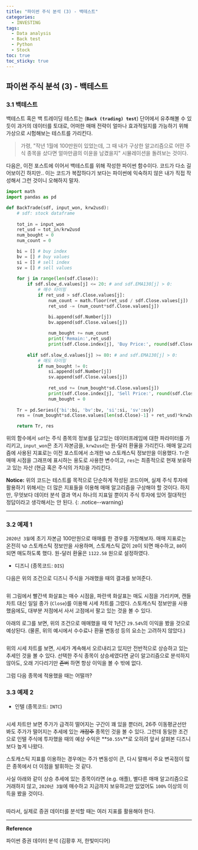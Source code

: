 ```yaml
---
title: "파이썬 주식 분석 (3) - 백테스트"
categories:
  - INVESTING
tags:
  - Data analysis
  - Back test
  - Python
  - Stock
toc: true
toc_sticky: true
---
```


## 파이썬 주식 분석 (3) - 백테스트

### 3.1 백테스트

백테스트 혹은 백 트레이딩 테스트는 (**`Back (trading) test`**) 단어에서 유추해볼 수 있듯이 과거의 데이터를 토대로, 어떠한 매매 전략이 얼마나 효과적일지를 가능하기 위해 가상으로 시험해보는 테스트를 가리킨다. 

>가령, "작년 1월에 100만원이 있었는데, 그 때 내가 구상한 알고리즘으로 어떤 주식 종목을 샀다면 얼마만큼의 이윤을 남겼을지" 시뮬레이션을 돌려보는 것이다. 

다음은, 이전 포스트에 이어서 백테스트를 위해 작성한 파이썬 함수이다. 코드가 다소 길어보이긴 하지만.. 이는 코드가 복잡하다기 보다는 파이썬에 익숙하지 않은 내가 직접 작성해서 그런 것이니 오해하지 말자.

```python
import math
import pandas as pd

def BackTrade(sdf, input_won, krw2usd):
    # sdf: stock dataframe
    
    tot_in = input_won
    ret_usd = tot_in/krw2usd
    num_bought = 0
    num_count = 0

    bi = [] # buy index
    bv = [] # buy values
    si = [] # sell index
    sv = [] # sell values
    
    for j in range(len(sdf.Close)):
        if sdf.slow_d.values[j] <= 20: # and sdf.EMA130[j] > 0:
            # 매수 타이밍
            if ret_usd > sdf.Close.values[j]:
                num_count = math.floor(ret_usd / sdf.Close.values[j])
                ret_usd -= (num_count*sdf.Close.values[j])

                bi.append(sdf.Number[j])
                bv.append(sdf.Close.values[j])
                
                num_bought += num_count
                print('Remain:',ret_usd)
                print(sdf.Close.index[j], 'Buy Price:', round(sdf.Close.values[j],2), ', Num:', num_bought)
                
        elif sdf.slow_d.values[j] >= 80: # and sdf.EMA130[j] > 0:
            # 매도 타이밍
            if num_bought != 0:
                si.append(sdf.Number[j])
                sv.append(sdf.Close.values[j])
                
                ret_usd += (num_bought*sd.Close.values[j])
                print(sdf.Close.index[j], 'Sell Price:', round(sdf.Close.values[j],2), ', Num:', num_bought)
                num_bought = 0
                
    Tr = pd.Series({'bi':bi, 'bv':bv, 'si':si, 'sv':sv})
    res = (num_bought*sd.Close.values[len(sd.Close)-1] + ret_usd)*krw2usd

    return Tr, res
```

위의 함수에서 `sdf`는 주식 종목의 정보를 담고있는 데이터프레임에 대한 파라미터를 가리키고, `input_won`은 초기 자본금을, `krw2usd`는 원-달러 환율을 가리킨다. 매매 알고리즘에 사용된 지표로는 이전 포스트에서 소개한 `%D` 스토캐스틱 정보만을 이용했다. `Tr`은 매매 시점을 그래프에 표시하는 용도로 사용한 변수이고, `res`는 최종적으로 현재 보유하고 있는 자산 (현금 혹은 주식의 가치)을 가리킨다.

**Notice:** 위의 코드는 테스트를 목적으로 단순하게 작성된 코드이며, 실제 주식 투자에 활용하기 위해서는 더 많은 지표들을 이용해 매매 알고리즘을 구상해야 할 것이다. 하지만, 무엇보다 데이터 분석 결과 역시 하나의 지표일 뿐이지 주식 투자에 있어 절대적인 정답이라고 생각해서는 안 된다.
{: .notice--warning}

---

### 3.2 예제 1

`2020년 3월`에 초기 자본금 100만원으로 매매를 한 경우를 가정해보자. 매매 지표로는 온전히 `%D` 스토캐스틱 정보만을 사용하며, 스토캐스틱 값이 `20`이 되면 매수하고, `80`이 되면 매도하도록 했다. 원-달러 환율은 `1122.58` 원으로 설정하였다.

* 디즈니 (종목코드: `DIS`)

다음은 위의 조건으로 디즈니 주식을 거래했을 때의 결과를 보여준다.

<figure style="width: 100%">
  <img src="{{ site.url }}{{ site.baseurl }}/assets/images/python-stock4.png" alt="">
</figure>

위 그림에서 빨간색 화살표는 매수 시점을, 파란색 화살표는 매도 시점을 가리키며, 캔들 차트 대신 일일 종가 (`Close`)를 이용해 시세 차트를 그렸다. 스토캐스틱 정보만을 사용했음에도, 대부분 저점에서 사서 고점에서 팔고 있는 것을 볼 수 있다.

아래의 로그를 보면, 위의 조건으로 매매했을 때 약 1년간 `29.54%`의 이익을 봤을 것으로 예상된다. (물론, 위의 예시에서 수수료나 환율 변동성 등의 요소는 고려하지 않았다.)

<figure style="width: 100%">
  <img src="{{ site.url }}{{ site.baseurl }}/assets/images/python-stock5.png" alt="">
</figure>

위의 시세 차트를 보면, 시세가 계속해서 오르내리고 있지만 전반적으로 상승하고 있는 추세인 것을 볼 수 있다. 선택한 주식 종목이 상승세였다면 굳이 알고리즘으로 분석하지 않아도, 오래 기다리기만 ~~존버~~ 하면 항상 이익을 볼 수 밖에 없다.

그럼 다음 종목에 적용했을 때는 어떨까?

### 3.3 예제 2

* 인텔 (종목코드: `INTC`)

<figure style="width: 100%">
  <img src="{{ site.url }}{{ site.baseurl }}/assets/images/python-stock6.png" alt="">
</figure>

시세 차트만 보면 주가가 급격히 떨어지는 구간이 꽤 있을 뿐더러, 26주 이동평균선만 봐도 주가가 떨어지는 추세에 있는 ~~개잡주~~ 종목인 것을 볼 수 있다. 그런데 동일한 조건으로 인텔 주식에 투자했을 때의 예상 수익은 **`50.55%`**로 오히려 앞서 살펴본 디즈니보다 높게 나왔다.

스토캐스틱 지표를 이용하는 경우에는 주가 변동성이 큰, 다시 말해서 주요 변곡점이 많은 종목에서 더 이점을 발휘하는 것 같다.

사실 아래와 같이 상승 추세에 있는 종목이라면 (e.g. 애플), 별다른 매매 알고리즘으로 거래하지 않고, `2020년 3월`에 매수하고 지금까지 보유하고만 있었어도 `100%` 이상의 이득을 봤을 것이다.

<figure style="width: 100%">
  <img src="{{ site.url }}{{ site.baseurl }}/assets/images/python-stock7.png" alt="">
</figure>

따라서, 실제로 증권 데이터를 분석할 때는 여러 지표를 활용해야 한다.

---

**Reference**

파이썬 증권 데이터 분석 (김황후 저, 한빛미디어)